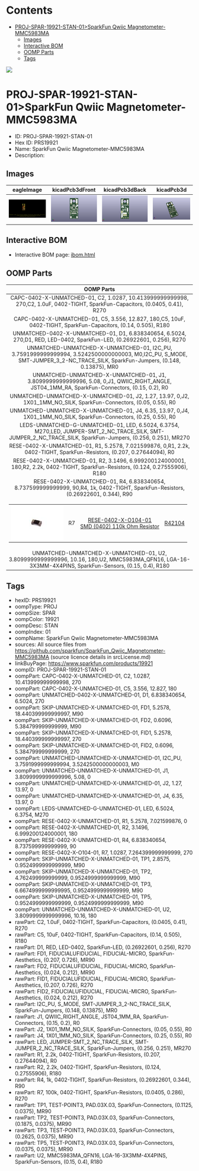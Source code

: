 



Contents
========

* [PROJ-SPAR-19921-STAN-01>SparkFun Qwiic Magnetometer-MMC5983MA](#proj-spar-19921-stan-01sparkfun-qwiic-magnetometer-mmc5983ma)
	* [Images](#images)
	* [Interactive BOM](#interactive-bom)
	* [OOMP Parts](#oomp-parts)
	* [Tags](#tags)
  
![][im]
# PROJ-SPAR-19921-STAN-01>SparkFun Qwiic Magnetometer-MMC5983MA

- ID: PROJ-SPAR-19921-STAN-01
- Hex ID: PRS19921
- Name: SparkFun Qwiic Magnetometer-MMC5983MA
- Description: 

## Images
  
  

|eagleImage|kicadPcb3dFront|kicadPcb3dBack|kicadPcb3d|
| :---: | :---: | :---: | :---: |
|[![eagleImage](eagleImage_140.png)](eagleImage_600.png)|[![kicadPcb3dFront](kicadPcb3dFront_140.png)](kicadPcb3dFront_600.png)|[![kicadPcb3dBack](kicadPcb3dBack_140.png)](kicadPcb3dBack_600.png)|[![kicadPcb3d](kicadPcb3d_140.png)](kicadPcb3d_600.png)|

## Interactive BOM

- Interactive BOM page: [ibom.html](kicad/bom/ibom.html)

## OOMP Parts
  

|OOMP Parts|
| :---: |
|CAPC-0402-X-UNMATCHED-01, C2, 1.0287, 10.413999999999998, 270,C2, 1.0uF, 0402-TIGHT, SparkFun-Capacitors, (0.0405, 0.41), R270|
|CAPC-0402-X-UNMATCHED-01, C5, 3.556, 12.827, 180,C5, 10uF, 0402-TIGHT, SparkFun-Capacitors, (0.14, 0.505), R180|
|UNMATCHED-0402-X-UNMATCHED-01, D1, 6.838340654, 6.5024, 270,D1, RED, LED-0402, SparkFun-LED, (0.26922601, 0.256), R270|
|UNMATCHED-UNMATCHED-X-UNMATCHED-01, I2C_PU, 3.7591999999999994, 3.5242500000000003, M0,I2C_PU, S_MODE, SMT-JUMPER_3_2-NC_TRACE_SILK, SparkFun-Jumpers, (0.148, 0.13875), MR0|
|UNMATCHED-UNMATCHED-X-UNMATCHED-01, J1, 3.8099999999999996, 5.08, 0,J1, QWIIC_RIGHT_ANGLE, JST04_1MM_RA, SparkFun-Connectors, (0.15, 0.2), R0|
|UNMATCHED-UNMATCHED-X-UNMATCHED-01, J2, 1.27, 13.97, 0,J2, 1X01_1MM_NO_SILK, SparkFun-Connectors, (0.05, 0.55), R0|
|UNMATCHED-UNMATCHED-X-UNMATCHED-01, J4, 6.35, 13.97, 0,J4, 1X01_1MM_NO_SILK, SparkFun-Connectors, (0.25, 0.55), R0|
|LEDS-UNMATCHED-G-UNMATCHED-01, LED, 6.5024, 6.3754, M270,LED, JUMPER-SMT_2_NC_TRACE_SILK, SMT-JUMPER_2_NC_TRACE_SILK, SparkFun-Jumpers, (0.256, 0.251), MR270|
|RESE-0402-X-UNMATCHED-01, R1, 5.2578, 7.021599876, 0,R1, 2.2k, 0402-TIGHT, SparkFun-Resistors, (0.207, 0.27644094), R0|
|RESE-0402-X-UNMATCHED-01, R2, 3.1496, 6.999200124000001, 180,R2, 2.2k, 0402-TIGHT, SparkFun-Resistors, (0.124, 0.27555906), R180|
|RESE-0402-X-UNMATCHED-01, R4, 6.838340654, 8.737599999999999, 90,R4, 1k, 0402-TIGHT, SparkFun-Resistors, (0.26922601, 0.344), R90|
|<table><tr><td>![RESE-0402-X-O104-01](https://raw.githubusercontent.com/oomlout/oomlout_OOMP_parts/main/RESE-0402-X-O104-01/image_140.jpg)</td><td> R7</td><td>[RESE-0402-X-O104-01<br>SMD (0402) 110k Ohm Resistor](https://github.com/oomlout/oomlout_OOMP_parts/tree/main/RESE-0402-X-O104-01/)</td><td>[R42104](https://github.com/oomlout/oomlout_OOMP_parts/tree/main/RESE-0402-X-O104-01/)</td></tr></table>|
|UNMATCHED-UNMATCHED-X-UNMATCHED-01, U2, 3.8099999999999996, 10.16, 180,U2, MMC5983MA_QFN16, LGA-16-3X3MM-4X4PINS, SparkFun-Sensors, (0.15, 0.4), R180|

## Tags

- hexID: PRS19921
- oompType: PROJ
- oompSize: SPAR
- oompColor: 19921
- oompDesc: STAN
- oompIndex: 01
- oompName: SparkFun Qwiic Magnetometer-MMC5983MA
- sources: All source files from https://github.com/sparkfun/SparkFun_Qwiic_Magnetometer-MMC5983MA (source licence details in srcLicense.md)
- linkBuyPage: https://www.sparkfun.com/products/19921
- oompID: PROJ-SPAR-19921-STAN-01
- oompPart: CAPC-0402-X-UNMATCHED-01, C2, 1.0287, 10.413999999999998, 270
- oompPart: CAPC-0402-X-UNMATCHED-01, C5, 3.556, 12.827, 180
- oompPart: UNMATCHED-0402-X-UNMATCHED-01, D1, 6.838340654, 6.5024, 270
- oompPart: SKIP-UNMATCHED-X-UNMATCHED-01, FD1, 5.2578, 18.440399999999997, M90
- oompPart: SKIP-UNMATCHED-X-UNMATCHED-01, FD2, 0.6096, 5.384799999999999, M90
- oompPart: SKIP-UNMATCHED-X-UNMATCHED-01, FID1, 5.2578, 18.440399999999997, 270
- oompPart: SKIP-UNMATCHED-X-UNMATCHED-01, FID2, 0.6096, 5.384799999999999, 270
- oompPart: UNMATCHED-UNMATCHED-X-UNMATCHED-01, I2C_PU, 3.7591999999999994, 3.5242500000000003, M0
- oompPart: UNMATCHED-UNMATCHED-X-UNMATCHED-01, J1, 3.8099999999999996, 5.08, 0
- oompPart: UNMATCHED-UNMATCHED-X-UNMATCHED-01, J2, 1.27, 13.97, 0
- oompPart: UNMATCHED-UNMATCHED-X-UNMATCHED-01, J4, 6.35, 13.97, 0
- oompPart: LEDS-UNMATCHED-G-UNMATCHED-01, LED, 6.5024, 6.3754, M270
- oompPart: RESE-0402-X-UNMATCHED-01, R1, 5.2578, 7.021599876, 0
- oompPart: RESE-0402-X-UNMATCHED-01, R2, 3.1496, 6.999200124000001, 180
- oompPart: RESE-0402-X-UNMATCHED-01, R4, 6.838340654, 8.737599999999999, 90
- oompPart: RESE-0402-X-O104-01, R7, 1.0287, 7.264399999999999, 270
- oompPart: SKIP-UNMATCHED-X-UNMATCHED-01, TP1, 2.8575, 0.9524999999999999, M90
- oompPart: SKIP-UNMATCHED-X-UNMATCHED-01, TP2, 4.762499999999999, 0.9524999999999999, M90
- oompPart: SKIP-UNMATCHED-X-UNMATCHED-01, TP3, 6.6674999999999995, 0.9524999999999999, M90
- oompPart: SKIP-UNMATCHED-X-UNMATCHED-01, TP5, 0.9524999999999999, 0.9524999999999999, M90
- oompPart: UNMATCHED-UNMATCHED-X-UNMATCHED-01, U2, 3.8099999999999996, 10.16, 180
- rawPart: C2, 1.0uF, 0402-TIGHT, SparkFun-Capacitors, (0.0405, 0.41), R270
- rawPart: C5, 10uF, 0402-TIGHT, SparkFun-Capacitors, (0.14, 0.505), R180
- rawPart: D1, RED, LED-0402, SparkFun-LED, (0.26922601, 0.256), R270
- rawPart: FD1, FIDUCIALUFIDUCIAL, FIDUCIAL-MICRO, SparkFun-Aesthetics, (0.207, 0.726), MR90
- rawPart: FD2, FIDUCIALUFIDUCIAL, FIDUCIAL-MICRO, SparkFun-Aesthetics, (0.024, 0.212), MR90
- rawPart: FID1, FIDUCIALUFIDUCIAL, FIDUCIAL-MICRO, SparkFun-Aesthetics, (0.207, 0.726), R270
- rawPart: FID2, FIDUCIALUFIDUCIAL, FIDUCIAL-MICRO, SparkFun-Aesthetics, (0.024, 0.212), R270
- rawPart: I2C_PU, S_MODE, SMT-JUMPER_3_2-NC_TRACE_SILK, SparkFun-Jumpers, (0.148, 0.13875), MR0
- rawPart: J1, QWIIC_RIGHT_ANGLE, JST04_1MM_RA, SparkFun-Connectors, (0.15, 0.2), R0
- rawPart: J2, 1X01_1MM_NO_SILK, SparkFun-Connectors, (0.05, 0.55), R0
- rawPart: J4, 1X01_1MM_NO_SILK, SparkFun-Connectors, (0.25, 0.55), R0
- rawPart: LED, JUMPER-SMT_2_NC_TRACE_SILK, SMT-JUMPER_2_NC_TRACE_SILK, SparkFun-Jumpers, (0.256, 0.251), MR270
- rawPart: R1, 2.2k, 0402-TIGHT, SparkFun-Resistors, (0.207, 0.27644094), R0
- rawPart: R2, 2.2k, 0402-TIGHT, SparkFun-Resistors, (0.124, 0.27555906), R180
- rawPart: R4, 1k, 0402-TIGHT, SparkFun-Resistors, (0.26922601, 0.344), R90
- rawPart: R7, 100k, 0402-TIGHT, SparkFun-Resistors, (0.0405, 0.286), R270
- rawPart: TP1, TEST-POINT3, PAD.03X.03, SparkFun-Connectors, (0.1125, 0.0375), MR90
- rawPart: TP2, TEST-POINT3, PAD.03X.03, SparkFun-Connectors, (0.1875, 0.0375), MR90
- rawPart: TP3, TEST-POINT3, PAD.03X.03, SparkFun-Connectors, (0.2625, 0.0375), MR90
- rawPart: TP5, TEST-POINT3, PAD.03X.03, SparkFun-Connectors, (0.0375, 0.0375), MR90
- rawPart: U2, MMC5983MA_QFN16, LGA-16-3X3MM-4X4PINS, SparkFun-Sensors, (0.15, 0.4), R180



[im]: kicadPcb3d_450.png
